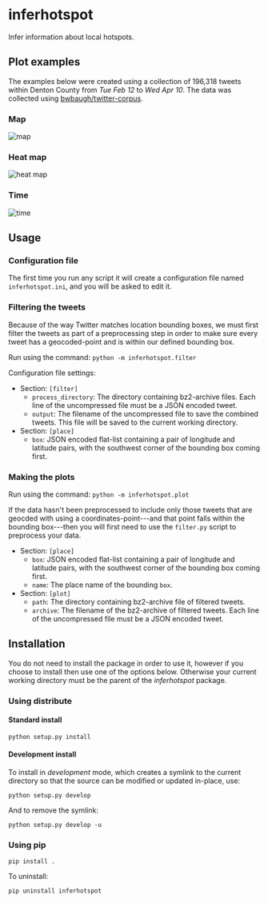 inferhotspot
============

Infer information about local hotspots.

Plot examples
-------------

The examples below were created using a collection of 196,318 tweets
within Denton County from *Tue Feb 12* to *Wed Apr 10*. The data was
collected using [bwbaugh/twitter-corpus][].

### Map

![map][]

### Heat map

![heat map][]

### Time

![time][]

Usage
-----

### Configuration file

The first time you run any script it will create a configuration file
named `inferhotspot.ini`, and you will be asked to edit it.

### Filtering the tweets

Because of the way Twitter matches location bounding boxes, we must
first filter the tweets as part of a preprocessing step in order to make
sure every tweet has a geocoded-point and is within our defined bounding
box.

Run using the command: `python -m inferhotspot.filter`

Configuration file settings:

- Section: `[filter]`
    - `process_directory`: The directory containing bz2-archive files.
      Each line of the uncompressed file must be a JSON encoded tweet.
    - `output`: The filename of the uncompressed file to save the
      combined tweets. This file will be saved to the current working
      directory.
- Section: `[place]`
    - `box`: JSON encoded flat-list containing a pair of longitude and
      latitude pairs, with the southwest corner of the bounding box
      coming first.

### Making the plots

Run using the command: `python -m inferhotspot.plot`

If the data hasn't been preprocessed to include only those tweets that
are geocded with using a coordinates-point---and that point falls within
the bounding box---then you will first need to use the `filter.py`
script to preprocess your data.

- Section: `[place]`
    - `box`: JSON encoded flat-list containing a pair of longitude and
      latitude pairs, with the southwest corner of the bounding box
      coming first.
    - `name`: The place name of the bounding `box`.
- Section: `[plot]`
    - `path`: The directory containing bz2-archive file of filtered
      tweets.
    - `archive`: The filename of the bz2-archive of filtered tweets.
      Each line of the uncompressed file must be a JSON encoded tweet.

Installation
------------

You do not need to install the package in order to use it, however if
you choose to install then use one of the options below. Otherwise your
current working directory must be the parent of the *inferhotspot*
package.

### Using distribute

#### Standard install

`python setup.py install`

#### Development install

To install in *development* mode, which creates a symlink to the current
directory so that the source can be modified or updated in-place, use:

`python setup.py develop`

And to remove the symlink:

`python setup.py develop -u`

### Using pip

`pip install .`

To uninstall:

`pip uninstall inferhotspot`

  [bwbaugh/twitter-corpus]: https://github.com/bwbaugh/twitter-corpus
  [map]: http://s17.postimg.org/nt3blvklb/map.png
  [heat map]: http://s4.postimg.org/okjzk3kbx/heatmap.png
  [time]: http://s14.postimg.org/qvebk9s4h/time.png
